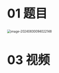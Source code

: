 # 01 题目

<img src="https://cvp.oss-cn-shanghai.aliyuncs.com/202408300940201.png" alt="image-20240830094022148" style="zoom:50%;" />



# 03 视频

